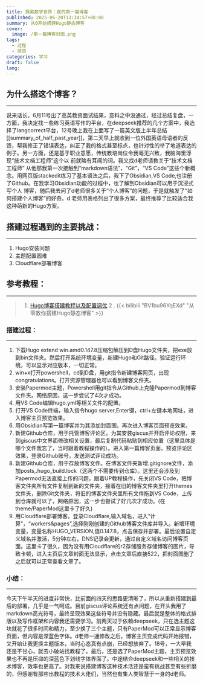 ```yaml
---
title: 探索数字世界：我的第一篇博客
published: 2025-06-20T13:34:57+08:00
summary: 从0开始搭建Hugo静态博客
cover:
  image: /第一篇博客封面.png
tags:
  - 过程
  - 感悟
categories: 学习
draft: false
lang:
---
```


## 为什么搭这个博客？
---
说来话长，6月11号出了高英教资面试结果，意料之中没通过，经过总结复盘，一方面，我决定找一些练习英语写作的平台，在deepseek推荐的几个方案中，我选择了langcorrect平台，12号晚上我在上面写了一篇英文版上半年总结[[summary_of_half_past_year]]，第二天早上就收到一位外国英语母语者的反馈，帮我修正了错误表达，纠正了我的格式甚至标点，也针对性的举了地道表达的例子。另一方面，还是基于职业意愿，传统教培岗位令我毫无兴致，我脑海里浮现“技术文档工程师”这个以   前就略有耳闻的词。我又找d老师请教关于“技术文档工程师” 从他那我第一次接触到“markdown语法”，“Git”，“VS Code”这些个新概念。用网页版stackedit练习了基本语法之后，我下了Obsidian,VS  Code,也注册了Github。在我学习Obsidian功能的过程中，也了解到Obsidian可以用于沉浸式写个人 博客，随后我去问了d老师很多关于“个人博客”的问题，于是就触发了“如何搭建个人博客”的好奇。d 老师用表格列出了很多方案，最终推荐了比较适合我这种萌新的Hugo方案。
## 搭建过程遇到的主要挑战：
---
1. Hugo安装问题
2. 主题配置困难
3. Cloudflare部署博客
## 参考教程：
---
>1. [Hugo博客搭建教程以及配置调优](https://cloud.tencent.com/developer/article/2530969)
   2 . {{< bilibili "BV1bu96YqEXd" "从零教你搭建Hugo静态博客" >}}

### 搭建过程：
---
1. 下载Hugo extend win.amd0.147.8压缩包解压到D盘Hugo文件夹，把exe放到bin文件夹。然后打开系统环境变量，新建Hugo和Git路径。验证运行环境，可以显示对应版本，一切正常。
2. win+x打开powershell，cd到D盘，用git指令新建博客网页，出现congratulations。打开资源管理器也可以看到博客文件夹。
3. 安装Papermod主题，Powershell用git指令从Github上克隆Papermod到博客文件夹。网络原因，这一步尝试了4次才成功。
4. 用VS Code编辑hugo.yml等相关文件的配置。
5. 打开VS Code终端，输入指令hugo server,Enter键，ctrl+左键本地网址，进入博客主页预览效果。
6. 用Obsidian写第一篇博客并为其添加封面图，再次进入博客页面预览效果。
7. 新建Github仓库，用于托管博客评论区。为其安装giscus并开启评论权限，来到giscus中文界面修改相关设置，最后复制代码粘贴到相应位置（这里具体是哪个文件我忘了，当时跟着教程操作的）。进入第一篇博客页面，预览评论区效果，登录Github账号，发送测试评论成功。
8. 新建Github仓库，用于存放博客文件。在博客文件夹新增.gitignore文件，添加posts,.hugo_build.lock（这两个不需要传到仓库）。这里还会涉及到Papermod无法直接上传的问题，跟着UP教程操作，先关闭VS Code，把博客文件夹所有文件复制到新的文件夹，接着在旧的博客文件夹里打开themes文件夹，删除Git文件夹，将旧的博客文件夹里所有文件拖到VS Code，上传到仓库就可以了，网络原因，这一步也尝试了好几次才成功。(在theme/PaperMod这里卡了好久)
9. 用Cloudflare部署博客。登录Cloudflare,输入域名，进入“计算”，“workers&pages”,选择刚刚创建的Github博客文件库并导入。新增环境变量，变量名称HUGO_VERSION,值0.147.8，点击保存并部署。最后设置自定义域名并激活，5分钟左右，DNS记录会更新，通过自定义域名访问博客页面。这里卡了很久，因为没有用Cloudflare的r2存储服务存储博客的图片，导致卡顿，进入主页后文章封面无法显示，点击文章后直接522，把封面图删了之后就可以正常查看文章了。
### 小结：
---
今天下午半天的进度非常快，比前面的四天的思路更清晰了，所以从重新搭建到最后的部署，几乎是一气呵成。目前giscus评论系统还有点问题，在开头我用了markdown高光符号，最终呈现效果这些符号并没有隐藏。最后就是整体的格式排版以及写作框架和内容我还需要学习。前两天过于依赖deepseek，只在选主题这块就花了很多时间和精力，至少换了三个主题，只有PaperMod可以正常显示博客页面，但内容是深蓝色字体。d老师一通修改之后，博客主页变成代码开始报错，又开始让我更换主题版本，当时心态真有点崩，已经想放弃了。18号，一大早我还是不甘心，就去小破站找教程了。最后，还是选了PaperMod主题，主页预览效果也不再是压抑的深蓝色下划线字体界面了。中途结合deepseek和一些相关的技术博客，效率也更高了。对我来说搭建博客这种技术活还是蛮有挑战甚至有些折磨的，但感谢有那些出教程的技术大佬们，当然也有集人类智慧于一身的d老师。
